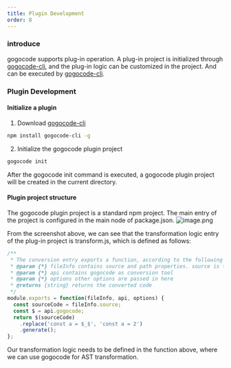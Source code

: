 ```yaml
---
title: Plugin Development
order: 8
---
```


### introduce
gogocode supports plug-in operation. A plug-in project is initialized through [gogocode-cli](https://www.npmjs.com/package/gogocode-cli), and the plug-in logic can be customized in the project. And can be executed by [gogocode-cli](https://www.npmjs.com/package/gogocode-cli).
### Plugin Development
#### Initialize a plugin
1. Download [gogocode-cli](https://www.npmjs.com/package/gogocode-cli)

```bash
npm install gogocode-cli -g
```

2. Initialize the gogocode plugin project

```bash
gogocode init
```

After the gogocode init command is executed, a gogocode plugin project will be created in the current directory.
#### Plugin project structure
The gogocode plugin project is a standard npm project. The main entry of the project is configured in the main node of package.json.
![image.png](https://img.alicdn.com/imgextra/i2/O1CN01QvYbud1VtgPvReVzV_!!6000000002711-2-tps-838-454.png)

From the screenshot above, we can see that the transformation logic entry of the plug-in project is transform.js, which is defined as follows:


```javascript
/**
 * The conversion entry exports a function, according to the following function signature
 * @param {*} fileInfo contains source and path properties. source is the text to be converted, path is the path
 * @param {*} api contains gogocode as conversion tool
 * @param {*} options other options are passed in here
 * @returns {string} returns the converted code
 */
module.exports = function(fileInfo, api, options) {
  const sourceCode = fileInfo.source;
  const $ = api.gogocode;
  return $(sourceCode)
    .replace('const a = $_$', 'const a = 2')
    .generate();
};
```


Our transformation logic needs to be defined in the function above, where we can use gogocode for AST transformation.
